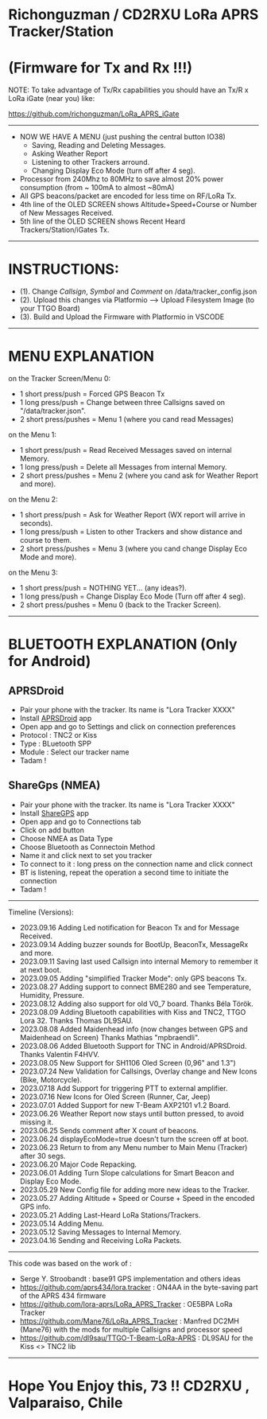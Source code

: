 # Richonguzman / CD2RXU LoRa APRS Tracker/Station
# (Firmware for Tx and Rx !!!)

NOTE: To take advantage of Tx/Rx capabilities you should have an Tx/R   x LoRa iGate (near you) like:

https://github.com/richonguzman/LoRa_APRS_iGate

____________________________________________________
- NOW WE HAVE A MENU (just pushing the central button IO38)
    - Saving, Reading and Deleting Messages.
    - Asking Weather Report
    - Listening to other Trackers arround.
    - Changing Display Eco Mode (turn off after 4 seg).
- Processor from 240Mhz to 80MHz to save almost 20% power consumption (from ~ 100mA to almost ~80mA)
- All GPS beacons/packet are encoded for less time on RF/LoRa Tx.
- 4th line of the OLED SCREEN shows Altitude+Speed+Course or Number of New Messages Received.
- 5th line of the OLED SCREEN shows Recent Heard Trackers/Station/iGates Tx.
____________________________________________________

# INSTRUCTIONS:
- (1). Change _Callsign_, _Symbol_ and _Comment_ on /data/tracker_config.json
- (2). Upload this changes via Platformio --> Upload Filesystem Image (to your TTGO Board)
- (3). Build and Upload the Firmware with Platformio in VSCODE

____________________________________________________

# MENU EXPLANATION

on the Tracker Screen/Menu 0:
- 1 short press/push   = Forced GPS Beacon Tx
- 1 long press/push    = Change between three Callsigns saved on "/data/tracker.json".
- 2 short press/pushes = Menu 1 (where you cand read Messages)

on the Menu 1:
- 1 short press/push   = Read Received Messages saved on internal Memory.
- 1 long press/push    = Delete all Messages from internal Memory.
- 2 short press/pushes = Menu 2 (where you cand ask for Weather Report and more).

on the Menu 2:
- 1 short press/push   = Ask for Weather Report (WX report will arrive in seconds).
- 1 long press/push    = Listen to other Trackers and show distance and course to them.
- 2 short press/pushes = Menu 3 (where you cand change Display Eco Mode and more).

on the Menu 3:
- 1 short press/push   = NOTHING YET... (any ideas?).
- 1 long press/push    = Change Display Eco Mode (Turn off after 4 seg).
- 2 short press/pushes = Menu 0 (back to the Tracker Screen).

____________________________________________________

# BLUETOOTH EXPLANATION (**Only for Android**)

## APRSDroid

- Pair your phone with the tracker. Its name is "Lora Tracker XXXX"
- Install [APRSDroid](https://aprsdroid.org/) app
- Open app and go to Settings and click on connection preferences
- Protocol : TNC2 or Kiss
- Type : BLuetooth SPP
- Module : Select our tracker name
- Tadam !

## ShareGps (NMEA)

- Pair your phone with the tracker. Its name is "Lora Tracker XXXX"
- Install [ShareGPS](https://play.google.com/store/apps/details?id=com.jillybunch.shareGPS&pcampaignid=web_share) app
- Open app and go to Connections tab
- Click on add button
- Choose NMEA as Data Type
- Choose Bluetooth as Connectoin Method
- Name it and click next to set you tracker
- To connect to it : long press on the connection name and click connect
- BT is listening, repeat the operation a second time to initiate the connection
- Tadam !

____________________________________________________
Timeline (Versions):

- 2023.09.16 Adding Led notification for Beacon Tx and for Message Received.
- 2023.09.14 Adding buzzer sounds for BootUp, BeaconTx, MessageRx and more.
- 2023.09.11 Saving last used Callsign into internal Memory to remember it at next boot.
- 2023.09.05 Adding "simplified Tracker Mode": only GPS beacons Tx.
- 2023.08.27 Adding support to connect BME280 and see Temperature, Humidity, Pressure.
- 2023.08.12 Adding also support for old V0_7 board. Thanks Béla Török.
- 2023.08.09 Adding Bluetooth capabilities with Kiss and TNC2, TTGO Lora 32. Thanks Thomas DL9SAU.
- 2023.08.08 Added Maidenhead info (now changes between GPS and Maidenhead on Screen) Thanks Mathias "mpbraendli".
- 2023.08.06 Added Bluetooth Support for TNC in Android/APRSDroid. Thanks Valentin F4HVV.
- 2023.08.05 New Support for SH1106 Oled Screen (0,96" and 1.3")
- 2023.07.24 New Validation for Callsings, Overlay change and New Icons (Bike, Motorcycle).
- 2023.07.18 Add Support for triggering PTT to external amplifier.
- 2023.07.16 New Icons for Oled Screen (Runner, Car, Jeep)
- 2023.07.01 Added Support for new T-Beam AXP2101 v1.2 Board.
- 2023.06.26 Weather Report now stays until button pressed, to avoid missing it.
- 2023.06.25 Sends comment after X count of beacons.
- 2023.06.24 displayEcoMode=true doesn't turn the screen off at boot.
- 2023.06.23 Return to from any Menu number to Main Menu (Tracker) after 30 segs.
- 2023.06.20 Major Code Repacking.
- 2023.06.01 Adding Turn Slope calculations for Smart Beacon and Display Eco Mode.
- 2023.05.29 New Config file for adding more new ideas to the Tracker.
- 2023.05.27 Adding Altitude + Speed or Course + Speed in the encoded GPS info.
- 2023.05.21 Adding Last-Heard LoRa Stations/Trackers.
- 2023.05.14 Adding Menu.
- 2023.05.12 Saving Messages to Internal Memory.
- 2023.04.16 Sending and Receiving LoRa Packets.


____________________________________________________
This code was based on the work of :
- Serge Y. Stroobandt : base91 GPS implementation and others ideas
- https://github.com/aprs434/lora.tracker : ON4AA in the byte-saving part of the APRS 434 firmware
- https://github.com/lora-aprs/LoRa_APRS_Tracker : OE5BPA LoRa Tracker
- https://github.com/Mane76/LoRa_APRS_Tracker : Manfred DC2MH (Mane76) with the mods for multiple Callsigns and processor speed
- https://github.com/dl9sau/TTGO-T-Beam-LoRa-APRS : DL9SAU for the Kiss <> TNC2 lib
____________________________________________________

# Hope You Enjoy this, 73 !!  CD2RXU , Valparaiso, Chile